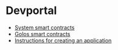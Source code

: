 # Devportal

* [System smart contracts](/developers/system_contracts.md)
* [Golos smart contracts](/developers/golos_contracts/golos_contracts.md)  
* [Instructions for creating an application](/developers/creating_app.md)  
